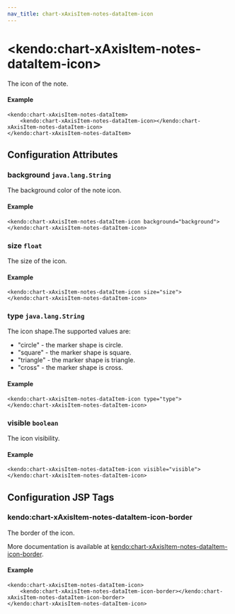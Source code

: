 ```yaml
---
nav_title: chart-xAxisItem-notes-dataItem-icon
---
```


# \<kendo:chart-xAxisItem-notes-dataItem-icon\>

The icon of the note.

#### Example
    <kendo:chart-xAxisItem-notes-dataItem>
        <kendo:chart-xAxisItem-notes-dataItem-icon></kendo:chart-xAxisItem-notes-dataItem-icon>
    </kendo:chart-xAxisItem-notes-dataItem>

## Configuration Attributes

### background `java.lang.String`

The background color of the note icon.

#### Example
    <kendo:chart-xAxisItem-notes-dataItem-icon background="background">
    </kendo:chart-xAxisItem-notes-dataItem-icon>

### size `float`

The size of the icon.

#### Example
    <kendo:chart-xAxisItem-notes-dataItem-icon size="size">
    </kendo:chart-xAxisItem-notes-dataItem-icon>

### type `java.lang.String`

The icon shape.The supported values are:
* "circle" - the marker shape is circle.
* "square" - the marker shape is square.
* "triangle" - the marker shape is triangle.
* "cross" - the marker shape is cross.

#### Example
    <kendo:chart-xAxisItem-notes-dataItem-icon type="type">
    </kendo:chart-xAxisItem-notes-dataItem-icon>

### visible `boolean`

The icon visibility.

#### Example
    <kendo:chart-xAxisItem-notes-dataItem-icon visible="visible">
    </kendo:chart-xAxisItem-notes-dataItem-icon>


##  Configuration JSP Tags

### kendo:chart-xAxisItem-notes-dataItem-icon-border

The border of the icon.

More documentation is available at [kendo:chart-xAxisItem-notes-dataItem-icon-border](/api/wrappers/jsp/chart/xaxisitem-notes-dataitem-icon-border).

#### Example

    <kendo:chart-xAxisItem-notes-dataItem-icon>
        <kendo:chart-xAxisItem-notes-dataItem-icon-border></kendo:chart-xAxisItem-notes-dataItem-icon-border>
    </kendo:chart-xAxisItem-notes-dataItem-icon>

